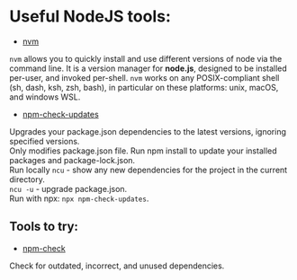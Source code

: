 
# Useful NodeJS tools:

- [nvm](https://github.com/nvm-sh/nvm#intro)

`nvm` allows you to quickly install and use different versions of node via the command line. It is a version manager for **node.js**, designed to be installed per-user, and invoked per-shell. `nvm` works on any POSIX-compliant shell (sh, dash, ksh, zsh, bash), in particular on these platforms: unix, macOS, and windows WSL.

- [npm-check-updates](https://www.npmjs.com/package/npm-check-updates)

Upgrades your package.json dependencies to the latest versions, ignoring specified versions.  
Only modifies package.json file. Run npm install to update your installed packages and package-lock.json.  
Run locally `ncu` - show any new dependencies for the project in the current directory.  
`ncu -u` - upgrade package.json.  
Run with npx: `npx npm-check-updates`.


## Tools to try:

- [npm-check](https://www.npmjs.com/package/npm-check)  

Check for outdated, incorrect, and unused dependencies.
